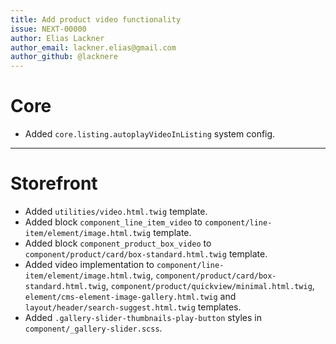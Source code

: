 ```yaml
---
title: Add product video functionality
issue: NEXT-00000
author: Elias Lackner
author_email: lackner.elias@gmail.com
author_github: @lacknere
---
```

# Core
* Added `core.listing.autoplayVideoInListing` system config.
___
# Storefront
* Added `utilities/video.html.twig` template.
* Added block `component_line_item_video` to `component/line-item/element/image.html.twig` template.
* Added block `component_product_box_video` to `component/product/card/box-standard.html.twig` template.
* Added video implementation to `component/line-item/element/image.html.twig`, `component/product/card/box-standard.html.twig`, `component/product/quickview/minimal.html.twig`, `element/cms-element-image-gallery.html.twig` and `layout/header/search-suggest.html.twig` templates.
* Added `.gallery-slider-thumbnails-play-button` styles in `component/_gallery-slider.scss`.
